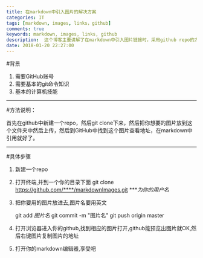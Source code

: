 ```yaml
---
title: 在markdown中引入图片的解决方案
categories: IT
tags: [markdown, images, links，github]
comments: true
keywords: markdown, images, links, github
description:  这个博客主要讲解了在markdown中引入图片链接时，采用github repo的方法生成链接来使用
date: 2018-01-20 22:27:00
---
```


#背景
1.  需要GitHub账号
2. 需要基本的git命令知识
3. 基本的计算机技能

---

#方法说明：

首先在github中新建一个repo，然后git clone下来，然后把你想要的图片放到这个文件夹中然后上传，然后到GitHub中找到这个图片查看地址，在markdown中引用就好了。

---

#具体步骤

1. 新建一个repo
2. 打开终端,并到一个你的目录下面
    git clone https://github.com/****/markdownImages.git
    ****为你的用户名*
3. 把你要用的图片放进去,图片名要用英文

    git add *图片名*
    git commit -m "图片名"
    git push origin master

4. 打开浏览器进入你的github,找到相应的图片打开,github能预览出图片就OK,然后右键图片复制图片的地址

5. 打开你的markdown编辑器,享受吧